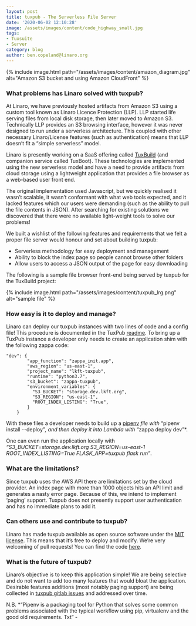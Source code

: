 ```yaml
---
layout: post
title: tuxpub - The Serverless File Server
date: '2020-06-02 12:10:28'
image: /assets/images/content/code_highway_small.jpg
tags:
- Tuxsuite
- Server
category: blog
author: ben.copeland@linaro.org
---
```


{% include image.html path="/assets/images/content/amazon_diagram.jpg" alt="Amazon S3 bucket and using Amazon CloudFront" %}

### **What problems has Linaro solved with tuxpub?**

At Linaro, we have previously hosted artifacts from Amazon S3 using a custom tool known as Linaro Licence Protection (LLP). LLP started life serving files from local disk storage, then later moved to Amazon S3. Technically LLP provides an S3 browsing interface, however it was never designed to run under a serverless architecture. This coupled with other necessary Linaro/License features (such as authentication) means that LLP doesn’t fit a “simple serverless” model.

Linaro is presently working on a SaaS offering called [TuxBuild](https://gitlab.com/Linaro/tuxbuild) (and companion service called TuxBoot). These technologies are implemented using the new serverless model and have a need to provide artifacts from cloud storage using a lightweight application that provides a file browser as a web-based user front end.

The original implementation used Javascript, but we quickly realised it wasn’t scalable, it wasn’t conformant with what web tools expected, and it lacked features which our users were demanding (such as the ability to pull the file contents in JSON). After searching for existing solutions we discovered that there were no available light-weight tools to solve our problems!

We built a wishlist of the following features and requirements that we felt a proper file server would honour and set about building tuxpub:

- Serverless methodology for easy deployment and management
- Ability to block the index page so people cannot browse other folders
- Allow users to access a JSON output of the page for easy downloading

The following is a sample file browser front-end being served by tuxpub for the TuxBuild project:

{% include image.html path="/assets/images/content/tuxpub_lrg.png" alt="sample file" %}

### **How easy is it to deploy and manage?**

Linaro can deploy our tuxpub instances with two lines of code and a config file! This procedure is documented in the TuxPub [readme](https://gitlab.com/Linaro/tuxpub#run-with-zappa). To bring up a TuxPub instance a developer only needs to create an application shim with the following zappa code:

```
"dev": {
        "app_function": "zappa_init.app",
        "aws_region": "us-east-1",
        "project_name": "lkft-tuxpub",
        "runtime": "python3.7",
        "s3_bucket": "zappa-tuxpub",
        "environment_variables": {
          "S3_BUCKET": "storage.dev.lkft.org",
          "S3_REGION": "us-east-1",
          "ROOT_INDEX_LISTING": "True",
        }
    }
```

With these files a developer needs to build up a [pipenv](https://realpython.com/pipenv-guide/) _file with_ “pipenv install --deploy”_, and then deploy it into Lambda with_ “zappa deploy dev”\*.

One can even run the application locally with _“S3_BUCKET=storage.dev.lkft.org S3_REGION=us-east-1 ROOT_INDEX_LISTING=True FLASK_APP=tuxpub flask run”_.

### **What are the limitations?**

Since tuxpub uses the AWS API there are limitations set by the cloud provider. An index page with more than 1000 objects hits an API limit and generates a nasty error page. Because of this, we intend to implement ‘paging’ support. Tuxpub does not presently support user authentication and has no immediate plans to add it.

### **Can others use and contribute to tuxpub?**

Linaro has made tuxpub available as open source software under the [MIT license](https://gitlab.com/Linaro/tuxpub/-/blob/master/LICENSE). This means that it’s free to deploy and modify. We’re very welcoming of pull requests! You can find the code [here](https://gitlab.com/Linaro/tuxpub).

### **What is the future of tuxpub?**

Linaro’s objective is to keep this application simple! We are being selective and do not want to add too many features that would bloat the application. Desirable features additions (most notably paging support) are being collected in [tuxpub gitlab issues](https://gitlab.com/Linaro/tuxpub/-/issues) and addressed over time.

N.B. \*“Pipenv is a packaging tool for Python that solves some common problems associated with the typical workflow using pip, virtualenv and the good old requirements. Txt” -